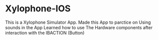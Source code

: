 # Xylophone-IOS
This is a Xylophone Simulator App.
Made this App to parctice on Using sounds in the App 
Learned how to use The Hardware components after interaction with the IBACTION (Button)


